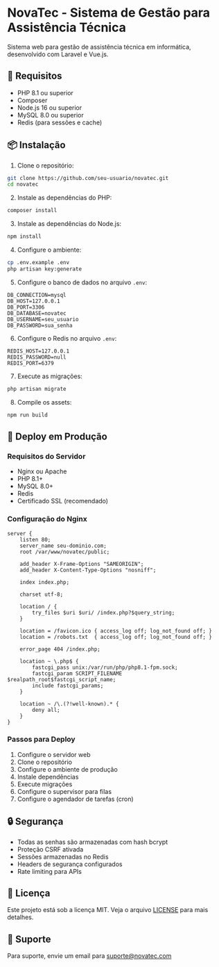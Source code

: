 # NovaTec - Sistema de Gestão para Assistência Técnica

Sistema web para gestão de assistência técnica em informática, desenvolvido com Laravel e Vue.js.

## 🚀 Requisitos

- PHP 8.1 ou superior
- Composer
- Node.js 16 ou superior
- MySQL 8.0 ou superior
- Redis (para sessões e cache)

## 📦 Instalação

1. Clone o repositório:
```bash
git clone https://github.com/seu-usuario/novatec.git
cd novatec
```

2. Instale as dependências do PHP:
```bash
composer install
```

3. Instale as dependências do Node.js:
```bash
npm install
```

4. Configure o ambiente:
```bash
cp .env.example .env
php artisan key:generate
```

5. Configure o banco de dados no arquivo `.env`:
```
DB_CONNECTION=mysql
DB_HOST=127.0.0.1
DB_PORT=3306
DB_DATABASE=novatec
DB_USERNAME=seu_usuario
DB_PASSWORD=sua_senha
```

6. Configure o Redis no arquivo `.env`:
```
REDIS_HOST=127.0.0.1
REDIS_PASSWORD=null
REDIS_PORT=6379
```

7. Execute as migrações:
```bash
php artisan migrate
```

8. Compile os assets:
```bash
npm run build
```

## 🚀 Deploy em Produção

### Requisitos do Servidor

- Nginx ou Apache
- PHP 8.1+
- MySQL 8.0+
- Redis
- Certificado SSL (recomendado)

### Configuração do Nginx

```nginx
server {
    listen 80;
    server_name seu-dominio.com;
    root /var/www/novatec/public;

    add_header X-Frame-Options "SAMEORIGIN";
    add_header X-Content-Type-Options "nosniff";

    index index.php;

    charset utf-8;

    location / {
        try_files $uri $uri/ /index.php?$query_string;
    }

    location = /favicon.ico { access_log off; log_not_found off; }
    location = /robots.txt  { access_log off; log_not_found off; }

    error_page 404 /index.php;

    location ~ \.php$ {
        fastcgi_pass unix:/var/run/php/php8.1-fpm.sock;
        fastcgi_param SCRIPT_FILENAME $realpath_root$fastcgi_script_name;
        include fastcgi_params;
    }

    location ~ /\.(?!well-known).* {
        deny all;
    }
}
```

### Passos para Deploy

1. Configure o servidor web
2. Clone o repositório
3. Configure o ambiente de produção
4. Instale dependências
5. Execute migrações
6. Configure o supervisor para filas
7. Configure o agendador de tarefas (cron)

## 🔒 Segurança

- Todas as senhas são armazenadas com hash bcrypt
- Proteção CSRF ativada
- Sessões armazenadas no Redis
- Headers de segurança configurados
- Rate limiting para APIs

## 📝 Licença

Este projeto está sob a licença MIT. Veja o arquivo [LICENSE](LICENSE) para mais detalhes.

## 🤝 Suporte

Para suporte, envie um email para suporte@novatec.com
